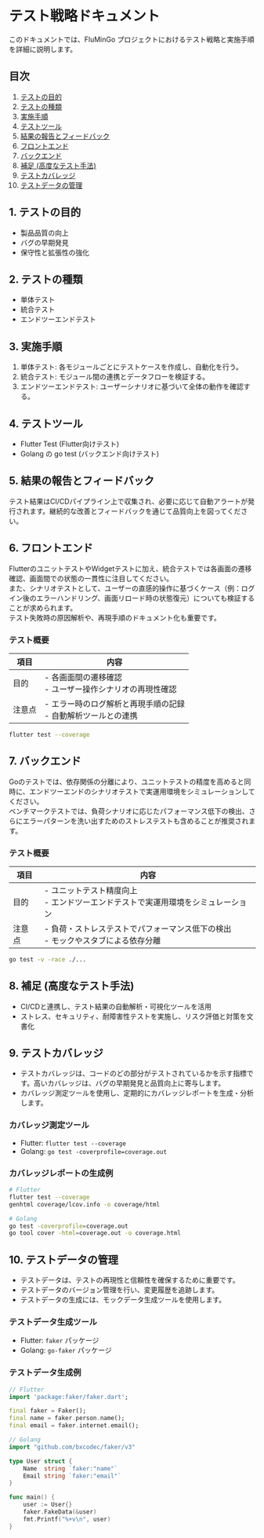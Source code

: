 # テスト戦略ドキュメント

このドキュメントでは、FluMinGo プロジェクトにおけるテスト戦略と実施手順を詳細に説明します。

## 目次
1. [テストの目的](#1-テストの目的)
2. [テストの種類](#2-テストの種類)
3. [実施手順](#3-実施手順)
4. [テストツール](#4-テストツール)
5. [結果の報告とフィードバック](#5-結果の報告とフィードバック)
6. [フロントエンド](#6-フロントエンド)
7. [バックエンド](#7-バックエンド)
8. [補足 (高度なテスト手法)](#8-補足-高度なテスト手法)
9. [テストカバレッジ](#9-テストカバレッジ)
10. [テストデータの管理](#10-テストデータの管理)

## 1. テストの目的
- 製品品質の向上
- バグの早期発見
- 保守性と拡張性の強化

## 2. テストの種類
- 単体テスト
- 統合テスト
- エンドツーエンドテスト

## 3. 実施手順
1. 単体テスト: 各モジュールごとにテストケースを作成し、自動化を行う。
2. 統合テスト: モジュール間の連携とデータフローを検証する。
3. エンドツーエンドテスト: ユーザーシナリオに基づいて全体の動作を確認する。

## 4. テストツール
- Flutter Test (Flutter向けテスト)
- Golang の go test (バックエンド向けテスト)

## 5. 結果の報告とフィードバック
テスト結果はCI/CDパイプライン上で収集され、必要に応じて自動アラートが発行されます。継続的な改善とフィードバックを通じて品質向上を図ってください。

## 6. フロントエンド
FlutterのユニットテストやWidgetテストに加え、統合テストでは各画面の遷移確認、画面間での状態の一貫性に注目してください。  
また、シナリオテストとして、ユーザーの直感的操作に基づくケース（例：ログイン後のエラーハンドリング、画面リロード時の状態復元）についても検証することが求められます。  
テスト失敗時の原因解析や、再現手順のドキュメント化も重要です。  

### テスト概要
| 項目   | 内容 |
|--------|------|
| 目的   | - 各画面間の遷移確認<br>- ユーザー操作シナリオの再現性確認 |
| 注意点 | - エラー時のログ解析と再現手順の記録<br>- 自動解析ツールとの連携 |

```bash
flutter test --coverage
```

## 7. バックエンド
Goのテストでは、依存関係の分離により、ユニットテストの精度を高めると同時に、エンドツーエンドのシナリオテストで実運用環境をシミュレーションしてください。  
ベンチマークテストでは、負荷シナリオに応じたパフォーマンス低下の検出、さらにエラーパターンを洗い出すためのストレステストも含めることが推奨されます。  

### テスト概要
| 項目   | 内容 |
|--------|------|
| 目的   | - ユニットテスト精度向上<br>- エンドツーエンドテストで実運用環境をシミュレーション |
| 注意点 | - 負荷・ストレステストでパフォーマンス低下の検出<br>- モックやスタブによる依存分離 |

```bash
go test -v -race ./...
```

## 8. 補足 (高度なテスト手法)
- CI/CDと連携し、テスト結果の自動解析・可視化ツールを活用
- ストレス、セキュリティ、耐障害性テストを実施し、リスク評価と対策を文書化

## 9. テストカバレッジ
- テストカバレッジは、コードのどの部分がテストされているかを示す指標です。高いカバレッジは、バグの早期発見と品質向上に寄与します。
- カバレッジ測定ツールを使用し、定期的にカバレッジレポートを生成・分析します。

### カバレッジ測定ツール
- Flutter: `flutter test --coverage`
- Golang: `go test -coverprofile=coverage.out`

### カバレッジレポートの生成例
```bash
# Flutter
flutter test --coverage
genhtml coverage/lcov.info -o coverage/html

# Golang
go test -coverprofile=coverage.out
go tool cover -html=coverage.out -o coverage.html
```

## 10. テストデータの管理
- テストデータは、テストの再現性と信頼性を確保するために重要です。
- テストデータのバージョン管理を行い、変更履歴を追跡します。
- テストデータの生成には、モックデータ生成ツールを使用します。

### テストデータ生成ツール
- Flutter: `faker` パッケージ
- Golang: `go-faker` パッケージ

### テストデータ生成例
```dart
// Flutter
import 'package:faker/faker.dart';

final faker = Faker();
final name = faker.person.name();
final email = faker.internet.email();
```

```go
// Golang
import "github.com/bxcodec/faker/v3"

type User struct {
    Name  string `faker:"name"`
    Email string `faker:"email"`
}

func main() {
    user := User{}
    faker.FakeData(&user)
    fmt.Printf("%+v\n", user)
}
```